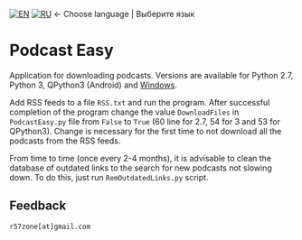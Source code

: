 [![EN](https://user-images.githubusercontent.com/9499881/33184537-7be87e86-d096-11e7-89bb-f3286f752bc6.png)](https://github.com/r57zone/PodcastEasyForPython/) 
[![RU](https://user-images.githubusercontent.com/9499881/27683795-5b0fbac6-5cd8-11e7-929c-057833e01fb1.png)](https://github.com/r57zone/PodcastEasyForPython/blob/master/README.RU.md)
← Choose language | Выберите язык

# Podcast Easy
Application for downloading podcasts. Versions are available for Python 2.7, Python 3, QPython3 (Android) and [Windows](https://github.com/r57zone/PodcastEasy).


Add RSS feeds to a file `RSS.txt` and run the program. After successful completion of the program change the value `DownloadFiles` in `PodcastEasy.py` file from `False` to `True` (60 line for 2.7, 54 for 3 and 53 for QPython3). Change is necessary for the first time to not download all the podcasts from the RSS feeds.


From time to time (once every 2-4 months), it is advisable to clean the database of outdated links to the search for new podcasts not slowing down. To do this, just run `RemOutdatedLinks.py` script.

## Feedback
`r57zone[at]gmail.com`
